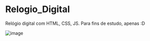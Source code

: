 # Relogio_Digital
Relógio digital com HTML, CSS, JS.
Para fins de estudo, apenas :D


![image](https://github.com/JSalomaoo/Relogio_Digital/assets/126710905/51bea049-164f-40c5-bbe0-743fdba86299)

